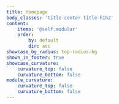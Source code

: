 ```yaml
---
title: Homepage
body_classes: 'title-center title-h1h2'
content:
    items: '@self.modular'
    order:
        by: default
        dir: asc
showcase_bg_radius: top-radius-bg
shown_in_footer: true
showcase_curvature:
    curvature_top: false
    curvature_bottom: false
module_curvature:
    curvature_top: false
    curvature_bottom: false
---
```


